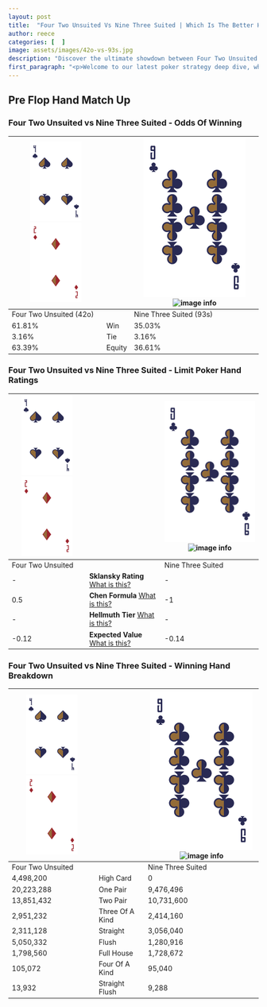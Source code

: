 ```yaml
---
layout: post
title:  "Four Two Unsuited Vs Nine Three Suited | Which Is The Better Hand In Poker? A Complete Guide"
author: reece
categories: [  ]
image: assets/images/42o-vs-93s.jpg
description: "Discover the ultimate showdown between Four Two Unsuited and Nine Three Suited in poker! Uncover the odds, strategies, and scenarios where one hand triumphs over the other. Get ready to up your poker game with this thrilling analysis."
first_paragraph: "<p>Welcome to our latest poker strategy deep dive, where we're pitting two distinct hands against each other in a high-stakes showdown: Four Two Unsuited vs Nine Three Suited.</p><p>In the dynamic world of poker, every decision counts, and knowing which hand holds the upper hand is key to your success at the table.</p><p>In this article, we'll dissect these two hands, explore the scenarios where one dominates the other, and equip you with the knowledge to make strategic choices that can tip the odds in your favor.</p><p>Get ready to unravel the intriguing dynamics of these poker hands and elevate your game to new heights.</p>"
---
```




[comment]: # (sp0)

## Pre Flop Hand Match Up

<div class="table hand-ratings" markdown="1"> 



### Four Two Unsuited vs Nine Three Suited - Odds Of Winning


    
| ![image info](assets/images/hand1/4.png) ![image info](assets/images/hand1/2o.png) |  | ![image info](assets/images/hand2/9.png) ![image info](assets/images/hand2/3s.png) |
| -------- | -------- | -------- |
| Four Two Unsuited (42o) |  | Nine Three Suited (93s) |
| 61.81% | Win | 35.03% |
| 3.16% | Tie | 3.16% |
| 63.39% | Equity | 36.61% |




[comment]: # (sp1)



### Four Two Unsuited vs Nine Three Suited - Limit Poker Hand Ratings


    
| ![image info](assets/images/hand1/4.png) ![image info](assets/images/hand1/2o.png) |  | ![image info](assets/images/hand2/9.png) ![image info](assets/images/hand2/3s.png) |
| -------- | -------- | -------- |
| Four Two Unsuited |  | Nine Three Suited |
| - | **Sklansky Rating** [What is this?](/sklansky-rating-explained) | - |
| 0.5 | **Chen Formula** [What is this?](/chen-formula-explained) | -1 |
| - | **Hellmuth Tier** [What is this?](/Hellmuth-tier-explained) | - |
| -0.12 | **Expected Value** [What is this?](/expected-value-explained) | -0.14 |




[comment]: # (sp2)



### Four Two Unsuited vs Nine Three Suited - Winning Hand Breakdown


    
| ![image info](assets/images/hand1/4.png) ![image info](assets/images/hand1/2o.png) |  | ![image info](assets/images/hand2/9.png) ![image info](assets/images/hand2/3s.png) |
| -------- | -------- | -------- |
| Four Two Unsuited |  | Nine Three Suited |
| 4,498,200 | High Card | 0 |
| 20,223,288 | One Pair | 9,476,496 |
| 13,851,432 | Two Pair | 10,731,600 |
| 2,951,232 | Three Of A Kind | 2,414,160 |
| 2,311,128 | Straight | 3,056,040 |
| 5,050,332 | Flush | 1,280,916 |
| 1,798,560 | Full House | 1,728,672 |
| 105,072 | Four Of A Kind | 95,040 |
| 13,932 | Straight Flush | 9,288 |




[comment]: # (sp3)



</div>

[comment]: # (sp4)



[comment]: # (sp5)

